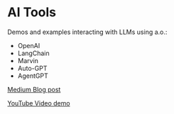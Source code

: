 # AI Tools

Demos and examples interacting with LLMs using a.o.:
- OpenAI
- LangChain
- Marvin
- Auto-GPT
- AgentGPT

[Medium Blog post](https://annageller.medium.com/ai-tools-and-autonomous-agents-auto-gpt-babyagi-langchain-agentgpt-heygpt-and-more-61c11e0b8f19)

[YouTube Video demo](https://www.youtube.com/watch?v=6Xzabc4IP70)

